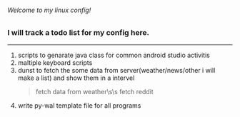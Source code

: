 ###### Welcome to my linux config!
### I will track a todo list for my config  here.


* * *


1.  scripts to genarate java class for common android studio activitis
2.  maltiple keyboard scripts
3.  dunst to fetch the some data from server(weather/news/other i will make a list) and show them in a intervel
	>fetch data from weather\s\s
	>fetch reddit
4.  write py-wal template file for all programs
